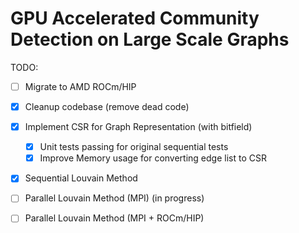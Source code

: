 # GPU Accelerated Community Detection on Large Scale Graphs

TODO: 
 - [ ] Migrate to AMD ROCm/HIP
 - [x] Cleanup codebase (remove dead code)
 - [x] Implement CSR for Graph Representation (with bitfield)
    - [x] Unit tests passing for original sequential tests
    - [x] Improve Memory usage for converting edge list to CSR
 - [x] Sequential Louvain Method
 - [ ] Parallel Louvain Method (MPI) (in progress)
 - [ ] Parallel Louvain Method (MPI + ROCm/HIP)

